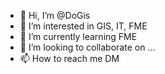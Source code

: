 - 👋 Hi, I’m @DoGis
- 👀 I’m interested in GIS, IT, FME
- 🌱 I’m currently learning FME
- 💞️ I’m looking to collaborate on ...
- 📫 How to reach me DM

<!---
degis/degis is a ✨ special ✨ repository because its `README.md` (this file) appears on your GitHub profile.
You can click the Preview link to take a look at your changes.
--->
